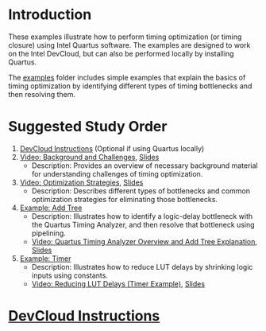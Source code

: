# Introduction

These examples illustrate how to perform timing optimization (or timing closure) using Intel Quartus software. The examples are designed to work on the Intel DevCloud, but can also be performed locally by installing Quartus.

The [examples](examples/) folder includes simple examples that explain the basics of timing optimization by identifying different types of timing bottlenecks and then resolving them. 

# Suggested Study Order

1. [DevCloud Instructions](https://github.com/ARC-Lab-UF/intel-training-modules#devcloud-instructions) (Optional if using Quartus locally)
1. [Video: Background and Challenges](https://youtu.be/Tj2TseM7pr8), [Slides](timing_background.pptx)
    - Description: Provides an overview of necessary background material for understanding challenges of timing optimization.
1. [Video: Optimization Strategies](https://youtu.be/EZtRwBts9i8), [Slides](timing_opt.pptx)
    - Description: Describes different types of bottlenecks and common optimization strategies for eliminating those bottlenecks.
1. [Example: Add Tree](examples/add_tree)
    - Description: Illustrates how to identify a logic-delay bottleneck with the Quartus Timing Analyzer, and then resolve that bottleneck using pipelining.
    - [Video: Quartus Timing Analyzer Overview and Add Tree Explanation](https://youtu.be/HXS3JCx55Q4), [Slides](examples/add_tree/analyzer_tutorial.pptx)
1. [Example: Timer](examples/timer)
    - Description: Illustrates how to reduce LUT delays by shrinking logic inputs using constants.
    - [Video: Reducing LUT Delays (Timer Example)](https://youtu.be/h4NehzI0oio), [Slides](examples/timer/timer.pptx)

# [DevCloud Instructions](https://github.com/ARC-Lab-UF/intel-training-modules#devcloud-instructions)

